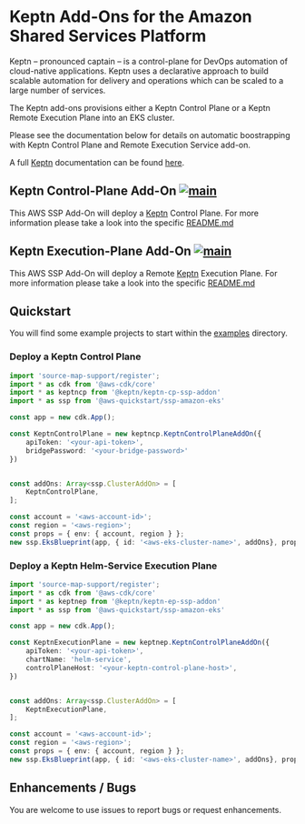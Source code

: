 # Keptn Add-Ons for the Amazon Shared Services Platform

Keptn – pronounced captain – is a control-plane for DevOps automation of cloud-native applications.
Keptn uses a declarative approach to build scalable automation for delivery and operations which can be scaled to a large number of services.

The Keptn add-ons provisions either a Keptn Control Plane or a Keptn Remote Execution Plane into an EKS cluster.

Please see the documentation below for details on automatic boostrapping with Keptn Control Plane and Remote Execution Service add-on.

A full [Keptn](https://keptn.sh) documentation can be found [here](https://keptn.sh/docs/).

## Keptn Control-Plane Add-On [![main](https://github.com/keptn-sandbox/keptn-ssp-addons/actions/workflows/main.yml/badge.svg)](https://github.com/keptn-sandbox/keptn-ssp-addons/actions/workflows/main.yml)

This AWS SSP Add-On will deploy a [Keptn](https://keptn.sh) Control Plane.
For more information please take a look into the specific [README.md](./control-plane-addon/README.md)

## Keptn Execution-Plane Add-On [![main](https://github.com/keptn-sandbox/keptn-ssp-addons/actions/workflows/main.yml/badge.svg)](https://github.com/keptn-sandbox/keptn-ssp-addons/actions/workflows/main.yml)

This AWS SSP Add-On will deploy a Remote [Keptn](https://keptn.sh) Execution Plane.
For more information please take a look into the specific [README.md](./execution-plane-addon/README.md)

## Quickstart

You will find some example projects to start within the [examples](./examples) directory.

### Deploy a Keptn Control Plane

```typescript
import 'source-map-support/register';
import * as cdk from '@aws-cdk/core'
import * as keptncp from '@keptn/keptn-cp-ssp-addon'
import * as ssp from '@aws-quickstart/ssp-amazon-eks'

const app = new cdk.App();

const KeptnControlPlane = new keptncp.KeptnControlPlaneAddOn({
    apiToken: '<your-api-token>',
    bridgePassword: '<your-bridge-password>'
})


const addOns: Array<ssp.ClusterAddOn> = [
    KeptnControlPlane,
];

const account = '<aws-account-id>';
const region = '<aws-region>';
const props = { env: { account, region } };
new ssp.EksBlueprint(app, { id: '<aws-eks-cluster-name>', addOns}, props);
```

### Deploy a Keptn Helm-Service Execution Plane

```typescript
import 'source-map-support/register';
import * as cdk from '@aws-cdk/core'
import * as keptnep from '@keptn/keptn-ep-ssp-addon'
import * as ssp from '@aws-quickstart/ssp-amazon-eks'

const app = new cdk.App();

const KeptnExecutionPlane = new keptnep.KeptnControlPlaneAddOn({
    apiToken: '<your-api-token>',
    chartName: 'helm-service',
    controlPlaneHost: '<your-keptn-control-plane-host>',
})


const addOns: Array<ssp.ClusterAddOn> = [
    KeptnExecutionPlane,
];

const account = '<aws-account-id>';
const region = '<aws-region>';
const props = { env: { account, region } };
new ssp.EksBlueprint(app, { id: '<aws-eks-cluster-name>', addOns}, props);
```

## Enhancements / Bugs 
You are welcome to use issues to report bugs or request enhancements.
